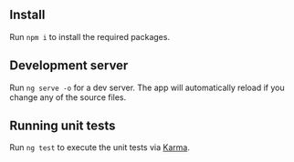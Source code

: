 ## Install

Run `npm i` to install the required packages.

## Development server

Run `ng serve -o` for a dev server. The app will automatically reload if you change any of the source files.

## Running unit tests

Run `ng test` to execute the unit tests via [Karma](https://karma-runner.github.io).